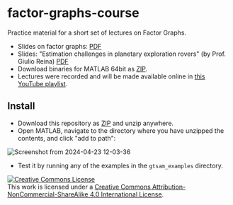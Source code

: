 # factor-graphs-course

Practice material for a short set of lectures on Factor Graphs.

- Slides on factor graphs: [PDF](https://ingmec.ual.es/~jlblanco/papers/2020-introduction-factor-graphs_JLBlanco.pdf)
- Slides: "Estimation challenges in
planetary exploration rovers" (by Prof. Giulio Reina) [PDF](https://ingmec.ual.es/~jlblanco/papers/Almeria_2020.pdf)
- Download binaries for MATLAB 64bit as [ZIP](https://github.com/jlblancoc/2020-ual-factor-graphs-course/archive/master.zip).
- Lectures were recorded and will be made available online in [this YouTube playlist](https://www.youtube.com/playlist?list=PLOJ3GF0x2_eWtGXfZ5Ne1Jul5L-6Q76Sz).


## Install
- Download this repository as [ZIP](https://github.com/jlblancoc/2020-ual-factor-graphs-course/archive/master.zip) and unzip anywhere.
- Open MATLAB, navigate to the directory where you have unzipped the contents, and click "add to path":

![Screenshot from 2024-04-23 12-03-36](https://github.com/jlblancoc/factor-graphs-course/assets/5497818/03cc4b82-fb2f-48d5-9393-7fd13c362d07)

- Test it by running any of the examples in the `gtsam_examples` directory.



<a rel="license" href="http://creativecommons.org/licenses/by-nc-sa/4.0/"><img alt="Creative Commons License" style="border-width:0" src="https://i.creativecommons.org/l/by-nc-sa/4.0/88x31.png" /></a><br />This work is licensed under a <a rel="license" href="http://creativecommons.org/licenses/by-nc-sa/4.0/">Creative Commons Attribution-NonCommercial-ShareAlike 4.0 International License</a>.
